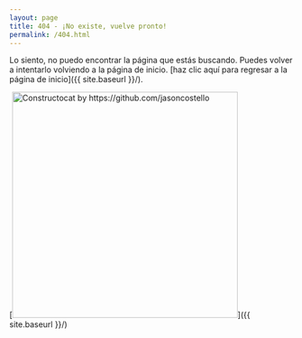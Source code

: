 ```yaml
---
layout: page
title: 404 - ¡No existe, vuelve pronto!
permalink: /404.html
---
```


Lo siento, no puedo encontrar la página que estás buscando. Puedes volver a intentarlo volviendo a la página de inicio. [haz clic aquí para regresar a la página de inicio]({{ site.baseurl }}/).

[<img src="{{ site.baseurl }}/images/404.jpg" alt="Constructocat by https://github.com/jasoncostello" style="width: 400px;"/>]({{ site.baseurl }}/)
